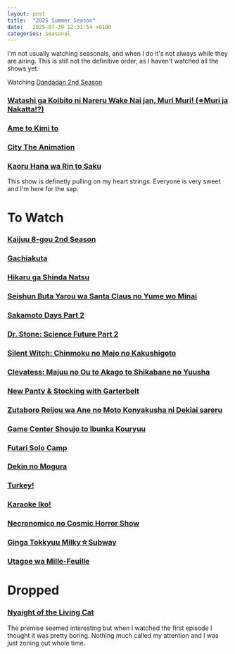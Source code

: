 ```yaml
---
layout: post
title:  "2025 Summer Season"
date:   2025-07-30 12:31:54 +0100
categories: seasonal
---
```

I'm not usually watching seasonals, and when I do it's not always while they are airing.
This is still not the definitive order, as I haven't watched all the shows yet.

Watching
[Dandadan 2nd Season](https://myanimelist.net/anime/60543/Dandadan_2nd_Season)

### [Watashi ga Koibito ni Nareru Wake Nai jan, Muri Muri! (※Muri ja Nakatta!?)](https://myanimelist.net/anime/60326/Watashi_ga_Koibito_ni_Nareru_Wake_Nai_jan_Muri_Muri_%E2%80%BBMuri_ja_Nakatta)

### [Ame to Kimi to](https://myanimelist.net/anime/59619/Ame_to_Kimi_to)

### [City The Animation](https://myanimelist.net/anime/59898/City_The_Animation)

### [Kaoru Hana wa Rin to Saku](https://myanimelist.net/anime/59845/Kaoru_Hana_wa_Rin_to_Saku)
This show is definetly pulling on my heart strings. Everyone is very sweet and I'm here for the sap.

# To Watch
### [Kaijuu 8-gou 2nd Season](https://myanimelist.net/anime/59177/Kaijuu_8-gou_2nd_Season)

### [Gachiakuta](https://myanimelist.net/anime/59062/Gachiakuta)

### [Hikaru ga Shinda Natsu](https://myanimelist.net/anime/58913/Hikaru_ga_Shinda_Natsu)

### [Seishun Buta Yarou wa Santa Claus no Yume wo Minai](https://myanimelist.net/anime/57433/Seishun_Buta_Yarou_wa_Santa_Claus_no_Yume_wo_Minai)

### [Sakamoto Days Part 2](https://myanimelist.net/anime/60285/Sakamoto_Days_Part_2)

### [Dr. Stone: Science Future Part 2](https://myanimelist.net/anime/61322/Dr_Stone__Science_Future_Part_2)

### [Silent Witch: Chinmoku no Majo no Kakushigoto](https://myanimelist.net/anime/59459/Silent_Witch__Chinmoku_no_Majo_no_Kakushigoto)

### [Clevatess: Majuu no Ou to Akago to Shikabane no Yuusha](https://myanimelist.net/anime/59205/Clevatess__Majuu_no_Ou_to_Akago_to_Shikabane_no_Yuusha)

### [New Panty & Stocking with Garterbelt](https://myanimelist.net/anime/52293/New_Panty___Stocking_with_Garterbelt)

### [Zutaboro Reijou wa Ane no Moto Konyakusha ni Dekiai sareru](https://myanimelist.net/anime/59421/Zutaboro_Reijou_wa_Ane_no_Moto_Konyakusha_ni_Dekiai_sareru)

### [Game Center Shoujo to Ibunka Kouryuu](https://myanimelist.net/anime/59689/Game_Center_Shoujo_to_Ibunka_Kouryuu)

### [Futari Solo Camp](https://myanimelist.net/anime/60665/Futari_Solo_Camp)

### [Dekin no Mogura](https://myanimelist.net/anime/60315/Dekin_no_Mogura)

### [Turkey!](https://myanimelist.net/anime/54028/Turkey)

### [Karaoke Iko!]( https://myanimelist.net/anime/60131/Karaoke_Iko)

### [Necronomico no Cosmic Horror Show](https://myanimelist.net/anime/60505/Necronomico_no_Cosmic_Horror_Show)

### [Ginga Tokkyuu Milky☆Subway](https://myanimelist.net/anime/61274/Ginga_Tokkyuu_Milky%E2%98%86Subway)

### [Utagoe wa Mille-Feuille](https://myanimelist.net/anime/55689/Utagoe_wa_Mille-Feuille)

# Dropped
### [Nyaight of the Living Cat](https://myanimelist.net/anime/58197/Nyaight_of_the_Living_Cat)
The premise seemed interesting but when I watched the first episode I thought it was pretty boring. Nothing much called my attention and I was just zoning out whole time.



